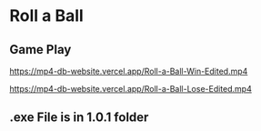 # Roll a Ball

## Game Play

https://mp4-db-website.vercel.app/Roll-a-Ball-Win-Edited.mp4

https://mp4-db-website.vercel.app/Roll-a-Ball-Lose-Edited.mp4

## .exe File is in 1.0.1 folder
